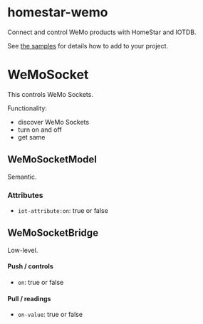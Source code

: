 # homestar-wemo

Connect and control WeMo products with HomeStar and IOTDB.

See <a href="samples/">the samples</a> for details how to add to your project.

# WeMoSocket

This controls WeMo Sockets.

Functionality:

* discover WeMo Sockets
* turn on and off
* get same

## WeMoSocketModel

Semantic.

### Attributes

* <code>iot-attribute:on</code>: true or false

## WeMoSocketBridge

Low-level.

#### Push / controls

* <code>on</code>: true or false

#### Pull / readings

* <code>on-value</code>: true or false


